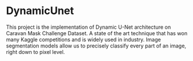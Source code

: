 # DynamicUnet
This project is the implementation of Dynamic U-Net architecture on Caravan Mask Challenge Dataset. A state of the art technique that has won many Kaggle competitions and is widely used in industry. Image segmentation models allow us to precisely classify every part of an image, right down to pixel level.
